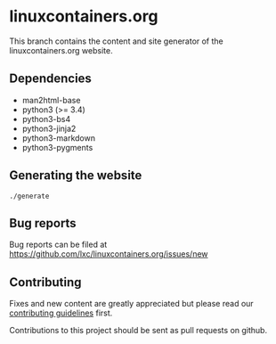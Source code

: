 # linuxcontainers.org

This branch contains the content and site generator of the
linuxcontainers.org website.

## Dependencies

 * man2html-base
 * python3 (>= 3.4)
 * python3-bs4
 * python3-jinja2
 * python3-markdown
 * python3-pygments

## Generating the website

    ./generate

## Bug reports

Bug reports can be filed at https://github.com/lxc/linuxcontainers.org/issues/new

## Contributing

Fixes and new content are greatly appreciated but please read our
[contributing guidelines](CONTRIBUTING.md) first.

Contributions to this project should be sent as pull requests on github.

